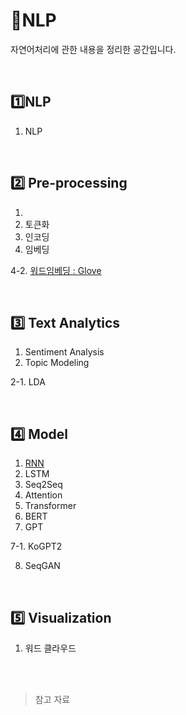 # :gift:NLP

자연어처리에 관한 내용을 정리한 공간입니다.

<br>

## :one:NLP

1. NLP

<br>

## :two: Pre-processing

1. 
1. 토큰화
1. 인코딩
1. 임베딩

4-2. [워드임베딩 : Glove](https://fluttering-laborer-622.notion.site/4-2-GloVe-375c12fdb43c4d03b7c9a0f29d961d08)

<br>

## :three: Text Analytics

1. Sentiment Analysis
2. Topic Modeling

2-1. LDA

<br>

## :four: Model

1. [RNN](https://fluttering-laborer-622.notion.site/1-RNN-bc891b9068a94ce4af511d0e8c38debf)
2. LSTM
3. Seq2Seq
4. Attention
5. Transformer
6. BERT
7. GPT

7-1. KoGPT2

8. SeqGAN

<br>

## :five: Visualization

1. 워드 클라우드

<br>

<br>

> 참고 자료

